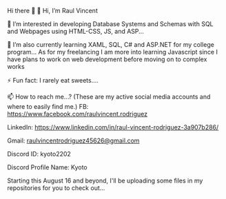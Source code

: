 Hi there 👋
👋 Hi, I’m Raul Vincent 

👀 I’m interested in developing Database Systems and Schemas with SQL and Webpages using HTML-CSS, JS, and ASP...

🌱 I’m also currently learning XAML, SQL, C# and ASP.NET for my college program... As for my freelancing I am more into learning Javascript since I have plans to work on web development before moving on to complex works

⚡ Fun fact: I rarely eat sweets....
  
📫 How to reach me...?
(These are my active social media accounts and where to easily find me.)
FB: 
https://www.facebook.com/raulvincent.rodriguez

LinkedIn:
https://www.linkedin.com/in/raul-vincent-rodriguez-3a907b286/

Gmail:
raulvincentrodriguez45626@gmail.com 

Discord ID: kyoto2202

Discord Profile Name: Kyoto

Starting this August 16 and beyond, I'll be uploading some files in my repositories for you to check out...
<!--
**Lockheer/Lockheer** is a ✨ _special_ ✨ repository because its `README.md` (this file) appears on your GitHub profile.

Here are some ideas to get you started:

- 🔭 I’m currently working on ...
- 🌱 I’m currently learning ...
- 👯 I’m looking to collaborate on ...

-->
